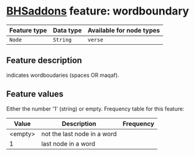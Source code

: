 # [BHSaddons](https://github.com/tonyjurg/BHSaddons) feature: wordboundary

Feature type | Data type | Available for node types
---  | --- | --- 
`Node`|`String`|`verse`

## Feature description

indicates wordboudaries (spaces OR maqaf).

## Feature values

Either the number '1' (string) or empty. Frequency table for this feature:

Value | Description | Frequency
---|---|---
&lt;empty&gt;|not the last node in a word|
1|last node in a word|
